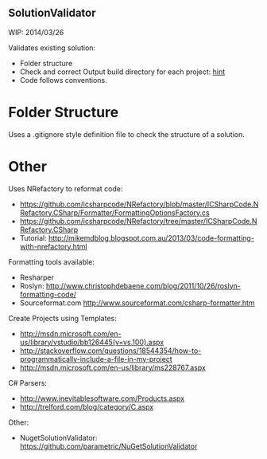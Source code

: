 SolutionValidator
----------------------------------------------

WIP: 2014/03/26


Validates existing solution:

- Folder structure
- Check and correct Output build directory for each project: [hint](http://social.msdn.microsoft.com/Forums/vstudio/en-US/01422233-63d8-48c9-8bbe-148e6a6bef16/need-help-programmatically-setting-projects-output-directory?forum=csharpgeneral)
- Code follows conventions.

# Folder Structure

Uses a .gitignore style definition file to check the structure of a solution.


# Other

Uses NRefactory to reformat code:
- https://github.com/icsharpcode/NRefactory/blob/master/ICSharpCode.NRefactory.CSharp/Formatter/FormattingOptionsFactory.cs
- https://github.com/icsharpcode/NRefactory/tree/master/ICSharpCode.NRefactory.CSharp
- Tutorial: http://mikemdblog.blogspot.com.au/2013/03/code-formatting-with-nrefactory.html

Formatting tools available:
- Resharper
- Roslyn: http://www.christophdebaene.com/blog/2011/10/26/roslyn-formatting-code/
- Sourceformat.com http://www.sourceformat.com/csharp-formatter.htm


Create Projects using Templates:
- http://msdn.microsoft.com/en-us/library/vstudio/bb126445(v=vs.100).aspx
- http://stackoverflow.com/questions/18544354/how-to-programmatically-include-a-file-in-my-project
- http://msdn.microsoft.com/en-us/library/ms228767.aspx

C# Parsers:
- http://www.inevitablesoftware.com/Products.aspx
- http://trelford.com/blog/category/C.aspx

Other:
- NugetSolutionValidator: https://github.com/parametric/NuGetSolutionValidator